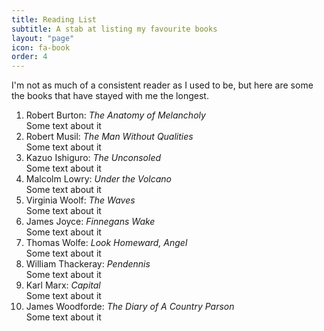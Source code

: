 ```yaml
---
title: Reading List
subtitle: A stab at listing my favourite books
layout: "page"
icon: fa-book
order: 4
---
```


I'm not as much of a consistent reader as I used to be, but here are some the books that have stayed with me the longest.

1. Robert Burton: *The Anatomy of Melancholy*    
Some text about it
2. Robert Musil: *The Man Without Qualities*  
Some text about it
3. Kazuo Ishiguro: *The Unconsoled*  
Some text about it
4. Malcolm Lowry: *Under the Volcano*  
Some text about it
5. Virginia Woolf: *The Waves*  
Some text about it
6. James Joyce: *Finnegans Wake*  
Some text about it
7. Thomas Wolfe: *Look Homeward, Angel*  
Some text about it
8. William Thackeray: *Pendennis*  
Some text about it
9. Karl Marx: *Capital*  
Some text about it
10. James Woodforde: *The Diary of A Country Parson*  
Some text about it
